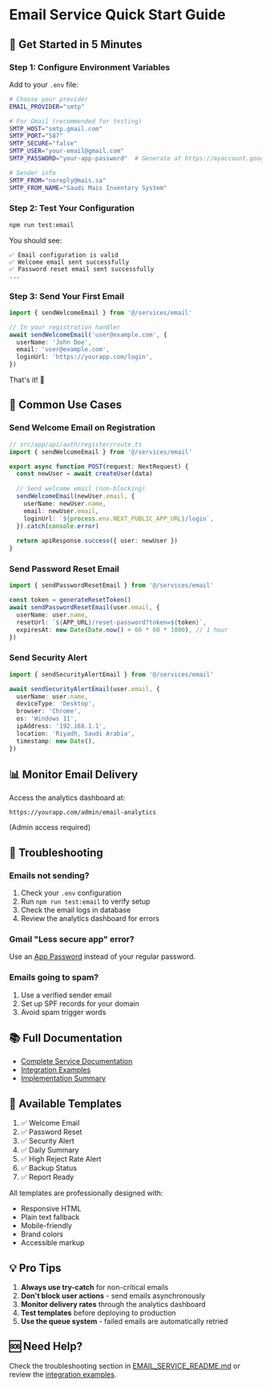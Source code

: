 # Email Service Quick Start Guide

## 🚀 Get Started in 5 Minutes

### Step 1: Configure Environment Variables

Add to your `.env` file:

```bash
# Choose your provider
EMAIL_PROVIDER="smtp"

# For Gmail (recommended for testing)
SMTP_HOST="smtp.gmail.com"
SMTP_PORT="587"
SMTP_SECURE="false"
SMTP_USER="your-email@gmail.com"
SMTP_PASSWORD="your-app-password"  # Generate at https://myaccount.google.com/apppasswords

# Sender info
SMTP_FROM="noreply@mais.sa"
SMTP_FROM_NAME="Saudi Mais Inventory System"
```

### Step 2: Test Your Configuration

```bash
npm run test:email
```

You should see:
```
✅ Email configuration is valid
✅ Welcome email sent successfully
✅ Password reset email sent successfully
...
```

### Step 3: Send Your First Email

```typescript
import { sendWelcomeEmail } from '@/services/email'

// In your registration handler
await sendWelcomeEmail('user@example.com', {
  userName: 'John Doe',
  email: 'user@example.com',
  loginUrl: 'https://yourapp.com/login',
})
```

That's it! 🎉

## 📧 Common Use Cases

### Send Welcome Email on Registration

```typescript
// src/app/api/auth/register/route.ts
import { sendWelcomeEmail } from '@/services/email'

export async function POST(request: NextRequest) {
  const newUser = await createUser(data)
  
  // Send welcome email (non-blocking)
  sendWelcomeEmail(newUser.email, {
    userName: newUser.name,
    email: newUser.email,
    loginUrl: `${process.env.NEXT_PUBLIC_APP_URL}/login`,
  }).catch(console.error)
  
  return apiResponse.success({ user: newUser })
}
```

### Send Password Reset Email

```typescript
import { sendPasswordResetEmail } from '@/services/email'

const token = generateResetToken()
await sendPasswordResetEmail(user.email, {
  userName: user.name,
  resetUrl: `${APP_URL}/reset-password?token=${token}`,
  expiresAt: new Date(Date.now() + 60 * 60 * 1000), // 1 hour
})
```

### Send Security Alert

```typescript
import { sendSecurityAlertEmail } from '@/services/email'

await sendSecurityAlertEmail(user.email, {
  userName: user.name,
  deviceType: 'Desktop',
  browser: 'Chrome',
  os: 'Windows 11',
  ipAddress: '192.168.1.1',
  location: 'Riyadh, Saudi Arabia',
  timestamp: new Date(),
})
```

## 📊 Monitor Email Delivery

Access the analytics dashboard at:
```
https://yourapp.com/admin/email-analytics
```

(Admin access required)

## 🔧 Troubleshooting

### Emails not sending?

1. Check your `.env` configuration
2. Run `npm run test:email` to verify setup
3. Check the email logs in database
4. Review the analytics dashboard for errors

### Gmail "Less secure app" error?

Use an [App Password](https://myaccount.google.com/apppasswords) instead of your regular password.

### Emails going to spam?

1. Use a verified sender email
2. Set up SPF records for your domain
3. Avoid spam trigger words

## 📚 Full Documentation

- [Complete Service Documentation](./EMAIL_SERVICE_README.md)
- [Integration Examples](./EMAIL_INTEGRATION_EXAMPLES.md)
- [Implementation Summary](../../.kiro/specs/auth-dashboard-enhancement/EMAIL_SYSTEM_IMPLEMENTATION_SUMMARY.md)

## 🎨 Available Templates

1. ✅ Welcome Email
2. ✅ Password Reset
3. ✅ Security Alert
4. ✅ Daily Summary
5. ✅ High Reject Rate Alert
6. ✅ Backup Status
7. ✅ Report Ready

All templates are professionally designed with:
- Responsive HTML
- Plain text fallback
- Mobile-friendly
- Brand colors
- Accessible markup

## 💡 Pro Tips

1. **Always use try-catch** for non-critical emails
2. **Don't block user actions** - send emails asynchronously
3. **Monitor delivery rates** through the analytics dashboard
4. **Test templates** before deploying to production
5. **Use the queue system** - failed emails are automatically retried

## 🆘 Need Help?

Check the troubleshooting section in [EMAIL_SERVICE_README.md](./EMAIL_SERVICE_README.md) or review the [integration examples](./EMAIL_INTEGRATION_EXAMPLES.md).
